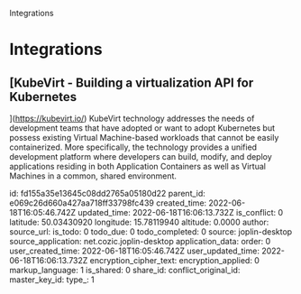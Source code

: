 Integrations

# Integrations

## [KubeVirt - Building a virtualization API for Kubernetes
](https://kubevirt.io/)
KubeVirt technology addresses the needs of development teams that have adopted or want to adopt Kubernetes but possess existing Virtual Machine-based workloads that cannot be easily containerized. More specifically, the technology provides a unified development platform where developers can build, modify, and deploy applications residing in both Application Containers as well as Virtual Machines in a common, shared environment.


id: fd155a35e13645c08dd2765a05180d22
parent_id: e069c26d660a427aa718ff33798fc439
created_time: 2022-06-18T16:05:46.742Z
updated_time: 2022-06-18T16:06:13.732Z
is_conflict: 0
latitude: 50.03430920
longitude: 15.78119940
altitude: 0.0000
author: 
source_url: 
is_todo: 0
todo_due: 0
todo_completed: 0
source: joplin-desktop
source_application: net.cozic.joplin-desktop
application_data: 
order: 0
user_created_time: 2022-06-18T16:05:46.742Z
user_updated_time: 2022-06-18T16:06:13.732Z
encryption_cipher_text: 
encryption_applied: 0
markup_language: 1
is_shared: 0
share_id: 
conflict_original_id: 
master_key_id: 
type_: 1